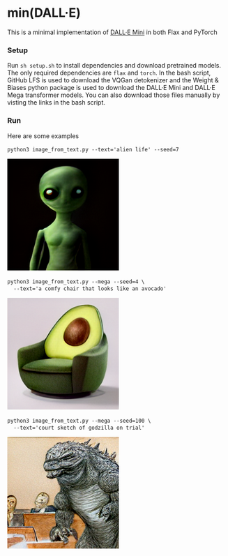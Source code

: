 # min(DALL·E)

This is a minimal implementation of [DALL·E Mini](https://github.com/borisdayma/dalle-mini) in both Flax and PyTorch

### Setup

Run `sh setup.sh` to install dependencies and download pretrained models.  The only required dependencies are `flax` and `torch`.  In the bash script, GitHub LFS is used to download the VQGan detokenizer and the Weight & Biases python package is used to download the DALL·E Mini and DALL·E Mega transformer models.  You can also download those files manually by visting the links in the bash script.

### Run

Here are some examples

```
python3 image_from_text.py --text='alien life' --seed=7
```
![Alien](examples/alien.png)

```
python3 image_from_text.py --mega --seed=4 \
  --text='a comfy chair that looks like an avocado'
```
![Avocado Armchair](examples/avocado_armchair.png)


```
python3 image_from_text.py --mega --seed=100 \
  --text='court sketch of godzilla on trial'
```

![Godzilla Trial](examples/godzilla_trial.png)